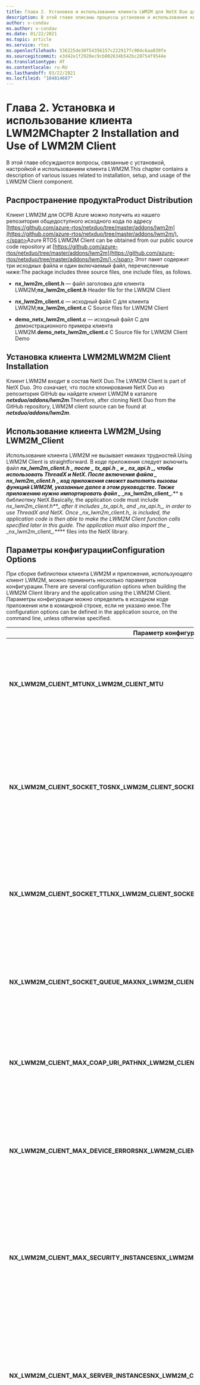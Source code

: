 ```yaml
---
title: Глава 2. Установка и использование клиента LWM2M для NetX Duo для ОСРВ
description: В этой главе описаны процессы установки и использования клиента LWM2M для NetX Duo для ОСРВ.
author: v-condav
ms.author: v-condav
ms.date: 01/22/2021
ms.topic: article
ms.service: rtos
ms.openlocfilehash: 536225de30f54356157c222917fc904c6aa039fe
ms.sourcegitcommit: e3d42e1f2920ec9cb002634b542bc20754f9544e
ms.translationtype: HT
ms.contentlocale: ru-RU
ms.lasthandoff: 03/22/2021
ms.locfileid: "104814687"
---
```

# <a name="chapter-2--installation-and-use-of-lwm2m-client"></a><span data-ttu-id="084d7-103">Глава 2. Установка и использование клиента LWM2M</span><span class="sxs-lookup"><span data-stu-id="084d7-103">Chapter 2  Installation and Use of LWM2M Client</span></span>

<span data-ttu-id="084d7-104">В этой главе обсуждаются вопросы, связанные с установкой, настройкой и использованием клиента LWM2M.</span><span class="sxs-lookup"><span data-stu-id="084d7-104">This chapter contains a description of various issues related to installation, setup, and usage of the LWM2M Client component.</span></span>

## <a name="product-distribution"></a><span data-ttu-id="084d7-105">Распространение продукта</span><span class="sxs-lookup"><span data-stu-id="084d7-105">Product Distribution</span></span>

<span data-ttu-id="084d7-106">Клиент LWM2M для ОСРВ Azure можно получить из нашего репозитория общедоступного исходного кода по адресу [https://github.com/azure-rtos/netxduo/tree/master/addons/lwm2m](https://github.com/azure-rtos/netxduo/tree/master/addons/lwm2m/).</span><span class="sxs-lookup"><span data-stu-id="084d7-106">Azure RTOS LWM2M Client can be obtained from our public source code repository at [https://github.com/azure-rtos/netxduo/tree/master/addons/lwm2m](https://github.com/azure-rtos/netxduo/tree/master/addons/lwm2m/).</span></span> <span data-ttu-id="084d7-107">Этот пакет содержит три исходных файла и один включаемый файл, перечисленные ниже:</span><span class="sxs-lookup"><span data-stu-id="084d7-107">The package includes three source files, one include files, as follows.</span></span>

* <span data-ttu-id="084d7-108">**nx\_lwm2m\_client.h** — файл заголовка для клиента LWM2M;</span><span class="sxs-lookup"><span data-stu-id="084d7-108">**nx\_lwm2m\_client.h** Header file for the LWM2M Client</span></span>

* <span data-ttu-id="084d7-109">**nx\_lwm2m\_client.c** — исходный файл C для клиента LWM2M;</span><span class="sxs-lookup"><span data-stu-id="084d7-109">**nx\_lwm2m\_client.c** C Source files for LWM2M Client</span></span>

* <span data-ttu-id="084d7-110">**demo\_netx\_lwm2m\_client.c** — исходный файл C для демонстрационного примера клиента LWM2M.</span><span class="sxs-lookup"><span data-stu-id="084d7-110">**demo\_netx\_lwm2m\_client.c** C Source file for LWM2M Client Demo</span></span>

## <a name="lwm2m-client-installation"></a><span data-ttu-id="084d7-111">Установка клиента LWM2M</span><span class="sxs-lookup"><span data-stu-id="084d7-111">LWM2M Client Installation</span></span>

<span data-ttu-id="084d7-112">Клиент LWM2M входит в состав NetX Duo.</span><span class="sxs-lookup"><span data-stu-id="084d7-112">The LWM2M Client is part of NetX Duo.</span></span> <span data-ttu-id="084d7-113">Это означает, что после клонирования NetX Duo из репозитория GitHub вы найдете клиент LWM2M в каталоге ***netxduo/addons/lwm2m***.</span><span class="sxs-lookup"><span data-stu-id="084d7-113">Therefore, after cloning NetX Duo from the GitHub repository, LWM2M client source can be found at ***netxduo/addons/lwm2m***.</span></span>

## <a name="using-lwm2m_client"></a><span data-ttu-id="084d7-114">Использование клиента LWM2M\_</span><span class="sxs-lookup"><span data-stu-id="084d7-114">Using LWM2M\_Client</span></span>

<span data-ttu-id="084d7-115">Использование клиента LWM2M не вызывает никаких трудностей.</span><span class="sxs-lookup"><span data-stu-id="084d7-115">Using LWM2M Client is straightforward.</span></span> <span data-ttu-id="084d7-116">В коде приложения следует включить файл ***nx\_lwm2m\_client.h* *_ после _* _tx\_api.h_ *_ и _* _nx\_api.h_ *_, чтобы использовать ThreadX и NetX. После включения файла _* _nx\_lwm2m\_client.h_ *_ код приложения сможет выполнять вызовы функций LWM2M, указанные далее в этом руководстве. Также приложению нужно импортировать файл _* _nx\_lwm2m\_client\_.\***\* в библиотеку NetX.</span><span class="sxs-lookup"><span data-stu-id="084d7-116">Basically, the application code must include ***nx\_lwm2m\_client.h\*\*_ after it includes _*_tx\_api.h_*_ and _*_nx\_api.h_*_, in order to use ThreadX and NetX. Once _*_nx\_lwm2m\_client.h_*_ is included, the application code is then able to make the LWM2M Client function calls specified later in this guide. The application must also import the _* _nx\_lwm2m\_client\_.\***\* files into the NetX library.</span></span>

## <a name="configuration-options"></a><span data-ttu-id="084d7-117">Параметры конфигурации</span><span class="sxs-lookup"><span data-stu-id="084d7-117">Configuration Options</span></span>

<span data-ttu-id="084d7-118">При сборке библиотеки клиента LWM2M и приложения, использующего клиент LWM2M, можно применить несколько параметров конфигурации.</span><span class="sxs-lookup"><span data-stu-id="084d7-118">There are several configuration options when building the LWM2M Client library and the application using the LWM2M Client.</span></span> <span data-ttu-id="084d7-119">Параметры конфигурации можно определить в исходном коде приложения или в командной строке, если не указано иное.</span><span class="sxs-lookup"><span data-stu-id="084d7-119">The configuration options can be defined in the application source, on the command line, unless otherwise specified.</span></span>

| <span data-ttu-id="084d7-120">Параметр&nbsp;конфигурации</span><span class="sxs-lookup"><span data-stu-id="084d7-120">Configuration&nbsp;Option</span></span> | <span data-ttu-id="084d7-121">Описание</span><span class="sxs-lookup"><span data-stu-id="084d7-121">Description</span></span> |
| --- | --- |
| <span data-ttu-id="084d7-122">**NX\_LWM2M\_CLIENT\_MTU**</span><span class="sxs-lookup"><span data-stu-id="084d7-122">**NX\_LWM2M\_CLIENT\_MTU**</span></span> | <span data-ttu-id="084d7-123">Определяет максимальный размер сообщения CoAP, включая заголовки IP и UDP.</span><span class="sxs-lookup"><span data-stu-id="084d7-123">Specifies the maximum size of a CoAP message, including IP and UDP headers.</span></span> <span data-ttu-id="084d7-124">Значение по умолчанию — 1280.</span><span class="sxs-lookup"><span data-stu-id="084d7-124">The default value is 1280.</span></span> |
| <span data-ttu-id="084d7-125">**NX\_LWM2M\_CLIENT\_SOCKET\_TOS**</span><span class="sxs-lookup"><span data-stu-id="084d7-125">**NX\_LWM2M\_CLIENT\_SOCKET\_TOS**</span></span> | <span data-ttu-id="084d7-126">Тип требуемой службы для LwM2M UDP.</span><span class="sxs-lookup"><span data-stu-id="084d7-126">Type of service required for the LwM2M UDP.</span></span> <span data-ttu-id="084d7-127">По умолчанию это значение определено как NX\_IP\_NORMAL для указания обычной службы IP-пакетов.</span><span class="sxs-lookup"><span data-stu-id="084d7-127">By default, this value is defined as NX\_IP\_NORMAL to indicate normal IP packet service.</span></span> |
| <span data-ttu-id="084d7-128">**NX\_LWM2M\_CLIENT\_SOCKET\_TTL**</span><span class="sxs-lookup"><span data-stu-id="084d7-128">**NX\_LWM2M\_CLIENT\_SOCKET\_TTL**</span></span> | <span data-ttu-id="084d7-129">Указывает число маршрутизаторов, которые может пройти пакет, прежде чем его передача будет отменена.</span><span class="sxs-lookup"><span data-stu-id="084d7-129">Specifies the number of routers this packet can pass before it is discarded.</span></span> <span data-ttu-id="084d7-130">Значение по умолчанию — 0x80.</span><span class="sxs-lookup"><span data-stu-id="084d7-130">The default value is set to 0x80.</span></span> |
| <span data-ttu-id="084d7-131">**NX\_LWM2M\_CLIENT\_SOCKET\_QUEUE\_MAX**</span><span class="sxs-lookup"><span data-stu-id="084d7-131">**NX\_LWM2M\_CLIENT\_SOCKET\_QUEUE\_MAX**</span></span> | <span data-ttu-id="084d7-132">Определяет максимальную глубину для очереди получения.</span><span class="sxs-lookup"><span data-stu-id="084d7-132">Specifies the number of maximum depths of receive queue.</span></span> <span data-ttu-id="084d7-133">По умолчанию задано значение 4.</span><span class="sxs-lookup"><span data-stu-id="084d7-133">The default value is set to 4.</span></span> |
| <span data-ttu-id="084d7-134">**NX\_LWM2M\_CLIENT\_MAX\_COAP\_URI\_PATH**</span><span class="sxs-lookup"><span data-stu-id="084d7-134">**NX\_LWM2M\_CLIENT\_MAX\_COAP\_URI\_PATH**</span></span> | <span data-ttu-id="084d7-135">Определяет максимальную длину для параметра CoAP Uri-Path.</span><span class="sxs-lookup"><span data-stu-id="084d7-135">Specifies the number of maximum lengths of the CoAP Uri-Path option.</span></span> <span data-ttu-id="084d7-136">По умолчанию задано значение 32.</span><span class="sxs-lookup"><span data-stu-id="084d7-136">The default value is set to 32.</span></span> |
| <span data-ttu-id="084d7-137">**NX\_LWM2M\_CLIENT\_MAX\_DEVICE\_ERRORS**</span><span class="sxs-lookup"><span data-stu-id="084d7-137">**NX\_LWM2M\_CLIENT\_MAX\_DEVICE\_ERRORS**</span></span> | <span data-ttu-id="084d7-138">Указывает максимальное количество кодов ошибок, хранящихся в объекте устройства.</span><span class="sxs-lookup"><span data-stu-id="084d7-138">Specifies the maximum number of error codes stored by the Device Object.</span></span> <span data-ttu-id="084d7-139">Значение по умолчанию: 8.</span><span class="sxs-lookup"><span data-stu-id="084d7-139">The default value is 8.</span></span> |
| <span data-ttu-id="084d7-140">**NX\_LWM2M\_CLIENT\_MAX\_SECURITY\_INSTANCES**</span><span class="sxs-lookup"><span data-stu-id="084d7-140">**NX\_LWM2M\_CLIENT\_MAX\_SECURITY\_INSTANCES**</span></span> | <span data-ttu-id="084d7-141">Указывает максимальное число экземпляров объекта безопасности.</span><span class="sxs-lookup"><span data-stu-id="084d7-141">Specifies the maximum number of Security Object Instances.</span></span> <span data-ttu-id="084d7-142">По умолчанию имеет значение 2, чтобы поддерживать сервер начальной загрузки и стандартный сервер.</span><span class="sxs-lookup"><span data-stu-id="084d7-142">The default value is 2 for supporting a Bootstrap Server and a standard Server.</span></span> |
| <span data-ttu-id="084d7-143">**NX\_LWM2M\_CLIENT\_MAX\_SERVER\_INSTANCES**</span><span class="sxs-lookup"><span data-stu-id="084d7-143">**NX\_LWM2M\_CLIENT\_MAX\_SERVER\_INSTANCES**</span></span> | <span data-ttu-id="084d7-144">Указывает максимальное число экземпляров объекта сервера.</span><span class="sxs-lookup"><span data-stu-id="084d7-144">Specifies the maximum number of Server Object Instances.</span></span> <span data-ttu-id="084d7-145">По умолчанию имеет значение 1, чтобы поддерживать один стандартный сервер.</span><span class="sxs-lookup"><span data-stu-id="084d7-145">The default value is 1 for supporting a single standard Server.</span></span> |
| <span data-ttu-id="084d7-146">**NX\_LWM2M\_CLIENT\_MAX\_ACCESS\_CONTROL\_INSTANCES**</span><span class="sxs-lookup"><span data-stu-id="084d7-146">**NX\_LWM2M\_CLIENT\_MAX\_ACCESS\_CONTROL\_INSTANCES**</span></span> | <span data-ttu-id="084d7-147">Указывает максимальное число экземпляров службы контроля доступа.</span><span class="sxs-lookup"><span data-stu-id="084d7-147">Specifies the maximum number of Access Control Instances.</span></span> <span data-ttu-id="084d7-148">По умолчанию имеет значение 0. При этом контроль доступа отключен.</span><span class="sxs-lookup"><span data-stu-id="084d7-148">The default value is 0, which disables access control.</span></span> <span data-ttu-id="084d7-149">Если приложение поддерживает несколько серверов LWM2M, максимальное число экземпляров управления доступом должно совпадать с максимальным числом экземпляров объектов, которые будет поддерживать клиент LWM2M, так как для каждого экземпляра объекта (за исключением экземпляров объекта безопасности) должен быть создан один экземпляр управления доступом.</span><span class="sxs-lookup"><span data-stu-id="084d7-149">If the application supports more than one LWM2M Server, the maximum number of Access Control Instances must be set to the maximum number of Object Instances that the LWM2M Client will support, as one Access Control Instance must be created for each Object Instance (except for the Security Object Instances).</span></span> |
| <span data-ttu-id="084d7-150">**NX\_LWM2M\_CLIENT\_MAX\_ACCESS\_CONTROL\_ACLS**</span><span class="sxs-lookup"><span data-stu-id="084d7-150">**NX\_LWM2M\_CLIENT\_MAX\_ACCESS\_CONTROL\_ACLS**</span></span> | <span data-ttu-id="084d7-151">Указывает максимальное количество ресурсов ACL на каждый экземпляр службы контроля доступа.</span><span class="sxs-lookup"><span data-stu-id="084d7-151">Specifies the maximum number of ACL resources per Access Control Instance.</span></span> <span data-ttu-id="084d7-152">Значение по умолчанию — 4.</span><span class="sxs-lookup"><span data-stu-id="084d7-152">The default value is 4.</span></span> |
| <span data-ttu-id="084d7-153">**NX\_LWM2M\_CLIENT\_MAX\_NOTIFICATIONS**</span><span class="sxs-lookup"><span data-stu-id="084d7-153">**NX\_LWM2M\_CLIENT\_MAX\_NOTIFICATIONS**</span></span> | <span data-ttu-id="084d7-154">Указывает максимальное количество уведомлений, которые будет поддерживать клиент LWM2M.</span><span class="sxs-lookup"><span data-stu-id="084d7-154">Specifies the maximum number of notifications that the LWM2M Client will support.</span></span> <span data-ttu-id="084d7-155">Сервер LWM2M может устанавливать уведомления для объектов, экземпляров объектов и ресурсов.</span><span class="sxs-lookup"><span data-stu-id="084d7-155">A LWM2M Server can set notifications on Objects, Object Instances, and Resources.</span></span> <span data-ttu-id="084d7-156">Значение по умолчанию: 8.</span><span class="sxs-lookup"><span data-stu-id="084d7-156">The default value is 8.</span></span> |
| <span data-ttu-id="084d7-157">**NX\_LWM2M\_CLIENT\_MAX\_RESOURCES**</span><span class="sxs-lookup"><span data-stu-id="084d7-157">**NX\_LWM2M\_CLIENT\_MAX\_RESOURCES**</span></span> | <span data-ttu-id="084d7-158">Указывает максимальное количество ресурсов на объект.</span><span class="sxs-lookup"><span data-stu-id="084d7-158">Specifies the maximum number of Resources per Object.</span></span> <span data-ttu-id="084d7-159">Значение по умолчанию: 32.</span><span class="sxs-lookup"><span data-stu-id="084d7-159">The default value is 32.</span></span> |
| <span data-ttu-id="084d7-160">**NX\_LWM2M\_CLIENT\_MAX\_MULTIPLE\_RESOURCES**</span><span class="sxs-lookup"><span data-stu-id="084d7-160">**NX\_LWM2M\_CLIENT\_MAX\_MULTIPLE\_RESOURCES**</span></span> | <span data-ttu-id="084d7-161">Указывает максимальное число экземпляров ресурсов при поддержке нескольких ресурсов.</span><span class="sxs-lookup"><span data-stu-id="084d7-161">Specifies the maximum number of Resources instances for multiple resource.</span></span> <span data-ttu-id="084d7-162">Значение по умолчанию: 8.</span><span class="sxs-lookup"><span data-stu-id="084d7-162">The default value is 8.</span></span> |
| <span data-ttu-id="084d7-163">**NX\_LWM2M\_CLIENT\_BOOTSTRAP\_IDLE\_TIMER**</span><span class="sxs-lookup"><span data-stu-id="084d7-163">**NX\_LWM2M\_CLIENT\_BOOTSTRAP\_IDLE\_TIMER**</span></span> | <span data-ttu-id="084d7-164">Указывает максимальное время ожидания запросов сервера начальной загрузки при запуске сеанса начальной загрузки перед прерыванием сеанса.</span><span class="sxs-lookup"><span data-stu-id="084d7-164">Specifies the maximum time to wait for bootstrap server requests when the bootstrap session is initiated before aborting the session.</span></span> <span data-ttu-id="084d7-165">Значение по умолчанию — 60 секунд.</span><span class="sxs-lookup"><span data-stu-id="084d7-165">The default value is 60 seconds.</span></span> |
| <span data-ttu-id="084d7-166">**NX\_LWM2M\_CLIENT\_DTLS\_START\_TIMEOUT**</span><span class="sxs-lookup"><span data-stu-id="084d7-166">**NX\_LWM2M\_CLIENT\_DTLS\_START\_TIMEOUT**</span></span> | <span data-ttu-id="084d7-167">Указывает максимальное время ожидания для завершения подтверждения DTLS.</span><span class="sxs-lookup"><span data-stu-id="084d7-167">Specifies the maximum time to wait for DTLS handshake completion.</span></span> <span data-ttu-id="084d7-168">Значение по умолчанию - 30 секунды.</span><span class="sxs-lookup"><span data-stu-id="084d7-168">The default value is 30 seconds.</span></span> |
| <span data-ttu-id="084d7-169">**NX\_LWM2M\_CLIENT\_DTLS\_END\_TIMEOUT**</span><span class="sxs-lookup"><span data-stu-id="084d7-169">**NX\_LWM2M\_CLIENT\_DTLS\_END\_TIMEOUT**</span></span> | <span data-ttu-id="084d7-170">Указывает максимальное время ожидания для завершения работы DTLS.</span><span class="sxs-lookup"><span data-stu-id="084d7-170">Specifies the maximum time to wait for DTLS shutdown completion.</span></span> <span data-ttu-id="084d7-171">Значение по умолчанию — 5 секунд.</span><span class="sxs-lookup"><span data-stu-id="084d7-171">The default value is 5 seconds.</span></span> |
| <span data-ttu-id="084d7-172">**NX\_LWM2M\_CLIENT\_SECURITY\_MAX\_SERVER\_URI**</span><span class="sxs-lookup"><span data-stu-id="084d7-172">**NX\_LWM2M\_CLIENT\_SECURITY\_MAX\_SERVER\_URI**</span></span> | <span data-ttu-id="084d7-173">Указывает максимальную длину URI сервера, включая завершающий нуль-символ.</span><span class="sxs-lookup"><span data-stu-id="084d7-173">Specifies the maximum length of a server URI, including terminating null character.</span></span> <span data-ttu-id="084d7-174">Значение по умолчанию — 128.</span><span class="sxs-lookup"><span data-stu-id="084d7-174">The default value is 128.</span></span> |
| <span data-ttu-id="084d7-175">**NX\_LWM2M\_CLIENT\_SECURITY\_MAX\_PUBLIC\_KEY\_OR\_IDENTITY**</span><span class="sxs-lookup"><span data-stu-id="084d7-175">**NX\_LWM2M\_CLIENT\_SECURITY\_MAX\_PUBLIC\_KEY\_OR\_IDENTITY**</span></span> | <span data-ttu-id="084d7-176">Задает максимальную длину открытого ключа или удостоверения для DTLS.</span><span class="sxs-lookup"><span data-stu-id="084d7-176">Specifies the maximum length of the public key or identity for DTLS.</span></span> <span data-ttu-id="084d7-177">Значение по умолчанию — 128.</span><span class="sxs-lookup"><span data-stu-id="084d7-177">The default value is 128.</span></span> |
| <span data-ttu-id="084d7-178">**NX\_LWM2M\_CLIENT\_SECURITY\_MAX\_SERVER\_PUBLIC\_KEY**</span><span class="sxs-lookup"><span data-stu-id="084d7-178">**NX\_LWM2M\_CLIENT\_SECURITY\_MAX\_SERVER\_PUBLIC\_KEY**</span></span> | <span data-ttu-id="084d7-179">Указывает максимальную длину открытого ключа сервера для DTLS.</span><span class="sxs-lookup"><span data-stu-id="084d7-179">Specifies the maximum length of the server public key for DTLS.</span></span> <span data-ttu-id="084d7-180">Значение по умолчанию — 128.</span><span class="sxs-lookup"><span data-stu-id="084d7-180">The default value is 128.</span></span> |
| <span data-ttu-id="084d7-181">**NX\_LWM2M\_CLIENT\_SECURITY\_MAX\_SECRET\_KEY**</span><span class="sxs-lookup"><span data-stu-id="084d7-181">**NX\_LWM2M\_CLIENT\_SECURITY\_MAX\_SECRET\_KEY**</span></span> | <span data-ttu-id="084d7-182">Указывает максимальную длину закрытого ключа для DTLS.</span><span class="sxs-lookup"><span data-stu-id="084d7-182">Specifies the maximum length of the secret key for DTLS.</span></span> <span data-ttu-id="084d7-183">Значение по умолчанию — 128.</span><span class="sxs-lookup"><span data-stu-id="084d7-183">The default value is 128.</span></span> |
| <span data-ttu-id="084d7-184">**NX\_LWM2M\_CLIENT\_HOLD\_OFF**</span><span class="sxs-lookup"><span data-stu-id="084d7-184">**NX\_LWM2M\_CLIENT\_HOLD\_OFF**</span></span> | <span data-ttu-id="084d7-185">Указывает количество секунд ожидания перед инициацией начальной загрузки.</span><span class="sxs-lookup"><span data-stu-id="084d7-185">Specifies the number of seconds to wait before initiating bootstrap.</span></span> <span data-ttu-id="084d7-186">Значение по умолчанию — 1 секунда.</span><span class="sxs-lookup"><span data-stu-id="084d7-186">The default value is 1 second.</span></span> |
| <span data-ttu-id="084d7-187">**NX\_LWM2M\_CLIENT\_LIFE\_TIME**</span><span class="sxs-lookup"><span data-stu-id="084d7-187">**NX\_LWM2M\_CLIENT\_LIFE\_TIME**</span></span> | <span data-ttu-id="084d7-188">Указывает количество секунд для времени существования регистрации.</span><span class="sxs-lookup"><span data-stu-id="084d7-188">Specifies the number of seconds for the registration lifetime.</span></span> <span data-ttu-id="084d7-189">Значение по умолчанию — 600 секунд.</span><span class="sxs-lookup"><span data-stu-id="084d7-189">The default value is 600 seconds.</span></span> |
